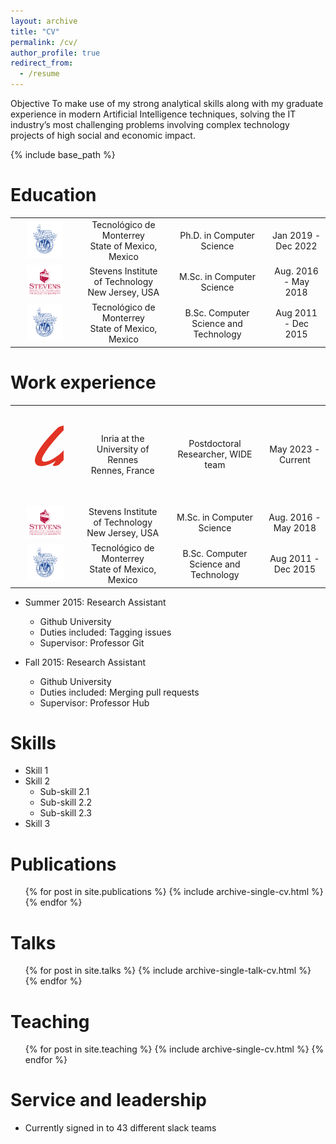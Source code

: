 ```yaml
---
layout: archive
title: "CV"
permalink: /cv/
author_profile: true
redirect_from:
  - /resume
---
```


Objective
To make use of my strong analytical skills along with my graduate experience in modern Artificial Intelligence techniques, solving the IT industry’s most challenging problems involving complex technology projects of high social and economic impact.

{% include base_path %}

Education
======
<table class="no_border">
    <tbody>
      <tr>
            <td><a href="https://tec.mx"><img src="/images/tec_logo.png"></a></td>
            <td><div>Tecnológico de Monterrey</div><div>State of Mexico, Mexico</div></td>
            <td>Ph.D. in Computer Science</td>
            <td>Jan 2019 - Dec 2022</td>
        </tr>
        <tr>
            <td><a href="https://www.stevens.edu/"><img src="/images/stevens_logo.png"></a></td>
            <td><div>Stevens Institute of Technology</div><div>New Jersey, USA</div></td>
            <td>M.Sc. in Computer Science</td>
            <td>Aug. 2016 - May 2018</td>
        </tr>
        <tr>
            <td><a href="https://tec.mx"><img src="/images/tec_logo.png"></a></td>
            <td><div>Tecnológico de Monterrey</div><div>State of Mexico, Mexico</div></td>
            <td>B.Sc. Computer Science and Technology</td>
            <td>Aug 2011 - Dec 2015</td>
        </tr>
    </tbody>
</table>

<style>
  .no_border, .no_border tr, .no_border td{
    border: none;
    text-align:center;
  }
  .no_border img{
    width: 60%;
    height:auto;
  }
</style>

Work experience
======

<table class="no_border">
    <tbody>
      <tr>
            <td><a href="https://www.inria.fr/">
              <svg xmlns="http://www.w3.org/2000/svg" width="60%">
                  <path d="M69.71,23.7c3.88-2.33,7.87-5.46,11.45-9.09c2.8-2.84-9.52-1.57-12.49,0.96c-3.19,2.73-6.47,5.74-9.47,9.25 C57.44,26.87,65.86,26.02,69.71,23.7z M295.05,87.63c2.19,1.31,2.09-5.53-2.32-8.28c-15.79-9.84-58.97,7.31-75.34,9.26 c-3.07,0.37-4.19-0.41-3.46-2.49c1.39-4.02,6.86-11.4,7.96-13.94c1.04-2.43,0.9-10.78-11.45-10.78 c-10.09,0-19.35,4.69-25.85,10.58c-6.2,5.29-18.21,15.75-25.6,15.75c-7.65,0,14.76-23.12,16-24.29 c3.33-3.13-7.17-2.35-11.59,1.01c-1.76,1.34-8.81,8.88-13.22,16.18c-12.75,8.81-25.44,10.86-19.4,3.53 c3.21-3.9,8.64-9.13,12.38-13.27c5.21-5.78,4.27-9.59-7.24-9.59c-15.41,0-17.04,1.34-25.74,11.53c-1.61,1.89-0.78,6.64,0.89,4.99 c10.43-10.32,10.2-9.48,24.01-9.48c-2.22,2.36-6.18,4.71-12.89,13.23c-5.98,7.6-2.07,13.74,6.43,13.74 c4.7,0,11.71-2.2,18.12-6.72c-0.77,3.96,0.82,6.79,6.87,6.79c7.01,0,15.01-4.17,21.64-8.8c-0.83,5.03,1.76,8.8,9.18,8.8 c5.71,0,12.35-2.24,19.21-8.19c-0.04,4.55,3.17,8.16,9.14,8.16C227.32,95.34,277.57,77.09,295.05,87.63z M188.32,88.83 c-9.54,0,9.56-21.8,22.01-21.8C217.78,67.03,197.52,88.83,188.32,88.83z M180.75,55.11c3.87-2.33,11.16-7.99,14.75-11.62 c2.8-2.84-9.52-1.58-12.49,0.96c-3.19,2.73-8.5,7.62-11.5,11.14C169.76,57.63,176.91,57.42,180.75,55.11z M105.44,78.33 c-3.74,3.65-11.91,9.76-19.06,9.76c-5.29,0,5.24-9.47,10.46-17.11c4.98-7.3,0.91-9.48-3.2-9.48c-10.18,0-20.12,7.15-26.86,12.17 c2.04-2.73,5.21-6.22,8.59-10.68c1.87-2.48-9.35-1.59-12.22,2.19c-0.92,1.2-1.92,2.54-3,3.97 c-9.74,11.71-24.45,19.61-31.68,19.61c-4.02,0-5.49-2.77-2.98-8.01c6.04-12.63,26.84-36.64,38.15-47.15 c5.13-4.81-10.29-2.85-13.83,0.7C34.13,50.07,18.36,67.67,13.91,81.36c-2.46,7.57-0.19,14.37,9.22,14.37 c7.72,0,16.28-3.83,23.55-8.37c-1.79,2.44-3.42,4.65-4.73,6.43c-2.05,2.78,8.35,1.76,10.54-1.04 c8.22-10.52,27.98-23.46,33.48-23.46c5.01,0-12.24,12.92-12.08,20.83c0.2,10.39,24.26,4.03,32.43-6.67 C107.59,81.81,106.59,77.21,105.44,78.33z" style="fill:#E23324"/></path>
                </svg></td>
            <td><div>Inria at the University of Rennes</div><div>Rennes, France</div></td>
            <td>Postdoctoral Researcher, WIDE team</td>
            <td>May 2023 - Current</td>
        </tr>
        <tr>
            <td><a href="https://www.stevens.edu/"><img src="/images/stevens_logo.png"></a></td>
            <td><div>Stevens Institute of Technology</div><div>New Jersey, USA</div></td>
            <td>M.Sc. in Computer Science</td>
            <td>Aug. 2016 - May 2018</td>
        </tr>
        <tr>
            <td><a href="https://tec.mx"><img src="/images/tec_logo.png"></a></td>
            <td><div>Tecnológico de Monterrey</div><div>State of Mexico, Mexico</div></td>
            <td>B.Sc. Computer Science and Technology</td>
            <td>Aug 2011 - Dec 2015</td>
        </tr>
    </tbody>
</table>

* Summer 2015: Research Assistant
  * Github University
  * Duties included: Tagging issues
  * Supervisor: Professor Git

* Fall 2015: Research Assistant
  * Github University
  * Duties included: Merging pull requests
  * Supervisor: Professor Hub
  
Skills
======
* Skill 1
* Skill 2
  * Sub-skill 2.1
  * Sub-skill 2.2
  * Sub-skill 2.3
* Skill 3

Publications
======
  <ul>{% for post in site.publications %}
    {% include archive-single-cv.html %}
  {% endfor %}</ul>

Talks
======
  <ul>{% for post in site.talks %}
    {% include archive-single-talk-cv.html %}
  {% endfor %}</ul>

Teaching
======
  <ul>{% for post in site.teaching %}
    {% include archive-single-cv.html %}
  {% endfor %}</ul>

Service and leadership
======
* Currently signed in to 43 different slack teams
